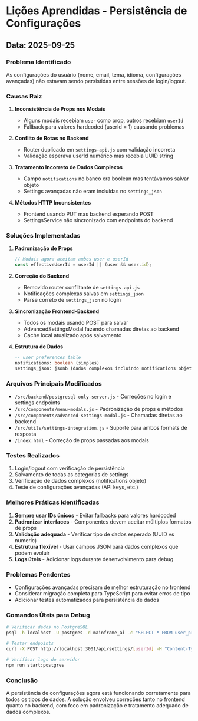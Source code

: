 # Lições Aprendidas - Persistência de Configurações

## Data: 2025-09-25

### Problema Identificado
As configurações do usuário (nome, email, tema, idioma, configurações avançadas) não estavam sendo persistidas entre sessões de login/logout.

### Causas Raiz

1. **Inconsistência de Props nos Modais**
   - Alguns modais recebiam `user` como prop, outros recebiam `userId`
   - Fallback para valores hardcoded (userId = 1) causando problemas

2. **Conflito de Rotas no Backend**
   - Router duplicado em `settings-api.js` com validação incorreta
   - Validação esperava userId numérico mas recebia UUID string

3. **Tratamento Incorreto de Dados Complexos**
   - Campo `notifications` no banco era boolean mas tentávamos salvar objeto
   - Settings avançadas não eram incluídas no `settings_json`

4. **Métodos HTTP Inconsistentes**
   - Frontend usando PUT mas backend esperando POST
   - SettingsService não sincronizado com endpoints do backend

### Soluções Implementadas

1. **Padronização de Props**
   ```javascript
   // Modais agora aceitam ambos user e userId
   const effectiveUserId = userId || (user && user.id);
   ```

2. **Correção do Backend**
   - Removido router conflitante de `settings-api.js`
   - Notificações complexas salvas em `settings_json`
   - Parse correto de `settings_json` no login

3. **Sincronização Frontend-Backend**
   - Todos os modais usando POST para salvar
   - AdvancedSettingsModal fazendo chamadas diretas ao backend
   - Cache local atualizado após salvamento

4. **Estrutura de Dados**
   ```sql
   -- user_preferences table
   notifications: boolean (simples)
   settings_json: jsonb (dados complexos incluindo notifications objeto)
   ```

### Arquivos Principais Modificados

- `/src/backend/postgresql-only-server.js` - Correções no login e settings endpoints
- `/src/components/menu-modals.js` - Padronização de props e métodos
- `/src/components/advanced-settings-modal.js` - Chamadas diretas ao backend
- `/src/utils/settings-integration.js` - Suporte para ambos formats de resposta
- `/index.html` - Correção de props passadas aos modais

### Testes Realizados

1. Login/logout com verificação de persistência
2. Salvamento de todas as categorias de settings
3. Verificação de dados complexos (notifications objeto)
4. Teste de configurações avançadas (API keys, etc.)

### Melhores Práticas Identificadas

1. **Sempre usar IDs únicos** - Evitar fallbacks para valores hardcoded
2. **Padronizar interfaces** - Componentes devem aceitar múltiplos formatos de props
3. **Validação adequada** - Verificar tipo de dados esperado (UUID vs numeric)
4. **Estrutura flexível** - Usar campos JSON para dados complexos que podem evoluir
5. **Logs úteis** - Adicionar logs durante desenvolvimento para debug

### Problemas Pendentes

- Configurações avançadas precisam de melhor estruturação no frontend
- Considerar migração completa para TypeScript para evitar erros de tipo
- Adicionar testes automatizados para persistência de dados

### Comandos Úteis para Debug

```bash
# Verificar dados no PostgreSQL
psql -h localhost -U postgres -d mainframe_ai -c "SELECT * FROM user_preferences;"

# Testar endpoints
curl -X POST http://localhost:3001/api/settings/[userId] -H "Content-Type: application/json" -d '{...}'

# Verificar logs do servidor
npm run start:postgres
```

### Conclusão

A persistência de configurações agora está funcionando corretamente para todos os tipos de dados. A solução envolveu correções tanto no frontend quanto no backend, com foco em padronização e tratamento adequado de dados complexos.